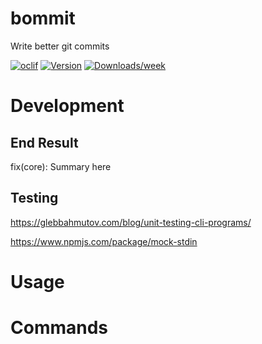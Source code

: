 bommit
======

Write better git commits

[![oclif](https://img.shields.io/badge/cli-oclif-brightgreen.svg)](https://oclif.io)
[![Version](https://img.shields.io/npm/v/bommit.svg)](https://npmjs.org/package/bommit)
[![Downloads/week](https://img.shields.io/npm/dw/bommit.svg)](https://npmjs.org/package/bommit)

# Development
## End Result
fix(core): Summary here

## Testing
https://glebbahmutov.com/blog/unit-testing-cli-programs/

https://www.npmjs.com/package/mock-stdin
<!-- toc -->
# Usage
<!-- usage -->
# Commands
<!-- commands -->
